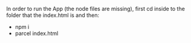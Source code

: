 In order to run the App (the node files are missing), first cd inside to the folder that the index.html is and then:
- npm i
- parcel index.html
